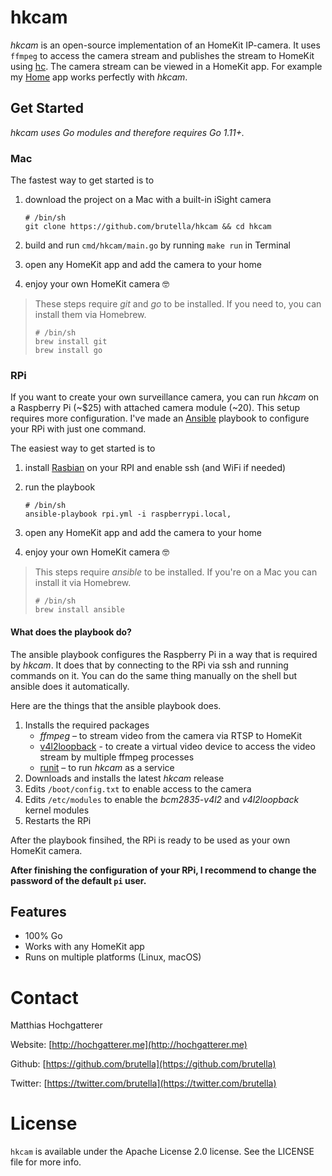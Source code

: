 # hkcam

*hkcam* is an open-source implementation of an HomeKit IP-camera. It uses `ffmpeg` to access the camera stream and publishes the stream to HomeKit using [hc](https://github.com/brutella/hc). The camera stream can be viewed in a HomeKit app. For example my [Home](https//hochgatterer.me/home) app works perfectly with *hkcam*.

## Get Started

*hkcam uses Go modules and therefore requires Go 1.11+.*

### Mac

The fastest way to get started is to

1. download the project on a Mac with a built-in iSight camera

       # /bin/sh
       git clone https://github.com/brutella/hkcam && cd hkcam
    
2. build and run `cmd/hkcam/main.go` by running `make run` in Terminal
3. open any HomeKit app and add the camera to your home
4. enjoy your own HomeKit camera 🤓

> These steps require *git* and *go* to be installed. If you need to, you can install them via Homebrew.
> ```
> # /bin/sh
> brew install git
> brew install go
> ```

### RPi

If you want to create your own surveillance camera, you can run *hkcam* on a Raspberry Pi (~$25) with attached camera module (~20). This setup requires more configuration. I've made an [Ansible](http://docs.ansible.com/ansible/index.html) playbook to configure your RPi with just one command.

The easiest way to get started is to

1. install [Rasbian](https://www.raspberrypi.org/downloads/raspbian/) on your RPI and enable ssh (and WiFi if needed)
2. run the playbook
  
       # /bin/sh
       ansible-playbook rpi.yml -i raspberrypi.local,
    
3. open any HomeKit app and add the camera to your home
4. enjoy your own HomeKit camera 🤓

> This steps require *ansible* to be installed. If you're on a Mac you can install it via Homebrew.
> ```
> # /bin/sh
> brew install ansible
> ```

#### What does the playbook do?

The ansible playbook configures the Raspberry Pi in a way that is required by *hkcam*. It does that by connecting to the RPi via ssh and running commands on it. You can do the same thing manually on the shell but ansible does it automatically.

Here are the things that the ansible playbook does.

1. Installs the required packages
    - *ffmpeg* – to stream video from the camera via RTSP to HomeKit
    - [v4l2loopback](https://github.com/umlaeute/v4l2loopback) - to create a virtual video device to access the video stream by multiple ffmpeg processes
    - [runit](http://smarden.org/runit/) – to run *hkcam* as a service
2. Downloads and installs the latest *hkcam* release
3. Edits `/boot/config.txt` to enable access to the camera
4. Edits `/etc/modules` to enable the *bcm2835-v4l2* and *v4l2loopback* kernel modules
5. Restarts the RPi

After the playbook finsihed, the RPi is ready to be used as your own HomeKit camera.

**After finishing the configuration of your RPi, I recommend to change the password of the default `pi` user.**

## Features

- 100% Go
- Works with any HomeKit app
- Runs on multiple platforms (Linux, macOS)

# Contact

Matthias Hochgatterer

Website: [http://hochgatterer.me](http://hochgatterer.me)

Github: [https://github.com/brutella](https://github.com/brutella)

Twitter: [https://twitter.com/brutella](https://twitter.com/brutella)


# License

`hkcam` is available under the Apache License 2.0 license. See the LICENSE file for more info.
